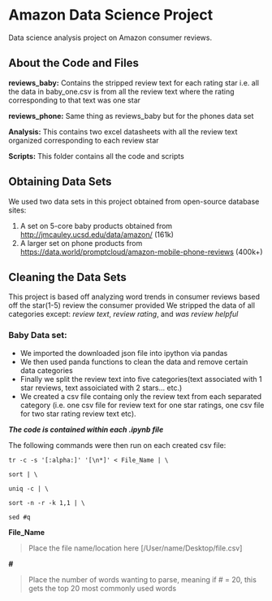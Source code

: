# Amazon Data Science Project
Data science analysis project on Amazon consumer reviews.

## About the Code and Files
**reviews_baby:** Contains the stripped review text for each rating star i.e. all the data in baby_one.csv is from all the review text where the rating corresponding to that text was one star

**reviews_phone:** Same thing as reviews_baby but for the phones data set

**Analysis:** This contains two excel datasheets with all the review text organized corresponding to each review star

**Scripts:** This folder contains all the code and scripts


## Obtaining Data Sets
We used two data sets in this project obtained from open-source database sites:
1. A set on 5-core baby products obtained from http://jmcauley.ucsd.edu/data/amazon/ (161k)
2. A larger set on phone products from https://data.world/promptcloud/amazon-mobile-phone-reviews (400k+)

## Cleaning the Data Sets
This project is based off analyzing word trends in consumer reviews based off the star(1-5) review the consumer provided
We stripped the data of all categories except: *review text*, *review rating*, and *was review helpful*

### Baby Data set:
- We imported the downloaded json file into ipython via pandas
- We then used panda functions to clean the data and remove certain data categories
- Finally we split the review text into five categories(text associated with 1 star reviews, text assoiciated with 2 stars... etc.)
- We created a csv file containg only the review text from each separated category (i.e. one csv file for review text for one star ratings, one csv file for two star rating review text etc).

**_The code is contained within each .ipynb file_**

The following commands were then run on each created csv file:

```
tr -c -s '[:alpha:]' '[\n*]' < File_Name | \

sort | \

uniq -c | \

sort -n -r -k 1,1 | \

sed #q
```

**File_Name**
>Place the file name/location here [/User/name/Desktop/file.csv]

**#**
>Place the number of words wanting to parse, meaning if # = 20, this gets the top 20 most commonly used words




